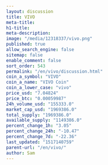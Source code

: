 ```yaml
---
layout: discussion
title: VIVO
meta-title: 
h1-title: 
meta-description: 
image: "/media/12318337/vivo.png"
published: true
allow_search_engine: false
sitemap: false
enable_comment: false
sort_order: 543
permalink: "/en/vivo/discussion.html"
coin_a_symbol: "VIVO"
coin_a_name: "VIVO Coin"
coin_a_lower_case: "vivo"
price_usd: "7.04824"
price_btc: "0.00059987"
24h_volume_usd: "155333.0"
market_cap_usd: "1969386.0"
total_supply: "1969386.0"
available_supply: "1149386.0"
percent_change_1h: "3.05"
percent_change_24h: "-10.47"
percent_change_7d: "-22.36"
last_updated: "1517140759"
parent-url: "/en/vivo/"
author: Sam
---
```


